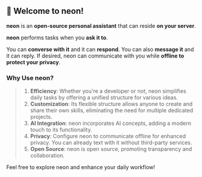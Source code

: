## 👋 Welcome to neon!

**neon** is an **open-source personal assistant** that can reside **on your server**.

**neon** performs tasks when you **ask it to**.

You can **converse with it** and it can **respond**.
You can also **message it** and it can reply.
If desired, neon can communicate with you while **offline to protect your privacy**.

### Why Use neon?

> 1. **Efficiency**: Whether you're a developer or not, neon simplifies daily tasks by offering a unified structure for various ideas.
> 2. **Customization**: Its flexible structure allows anyone to create and share their own skills, eliminating the need for multiple dedicated projects.
> 3. **AI Integration**: neon incorporates AI concepts, adding a modern touch to its functionality.
> 4. **Privacy**: Configure neon to communicate offline for enhanced privacy. You can already text with it without third-party services.
> 5. **Open Source**: neon is open source, promoting transparency and collaboration.

Feel free to explore neon and enhance your daily workflow!